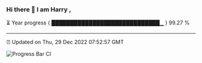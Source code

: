 ### Hi there 👋 I am Harry , 

⏳ Year progress { █████████████████████████████▁ } 99.27 %

---

⏰ Updated on Thu, 29 Dec 2022 07:52:57 GMT

![Progress Bar CI](https://github.com/duykhang68/duykhang68/workflows/Progress%20Bar%20CI/badge.svg)
